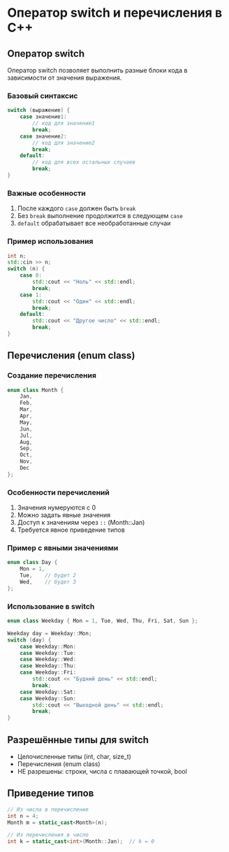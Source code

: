 # Оператор switch и перечисления в C++

## Оператор switch
Оператор switch позволяет выполнить разные блоки кода в зависимости от значения выражения.

### Базовый синтаксис
```cpp
switch (выражение) {
    case значение1:
        // код для значение1
        break;
    case значение2:
        // код для значение2
        break;
    default:
        // код для всех остальных случаев
        break;
}
```

### Важные особенности
1. После каждого `case` должен быть `break`
2. Без `break` выполнение продолжится в следующем `case`
3. `default` обрабатывает все необработанные случаи

### Пример использования
```cpp
int n;
std::cin >> n;
switch (n) {
    case 0:
        std::cout << "Ноль" << std::endl;
        break;
    case 1:
        std::cout << "Один" << std::endl;
        break;
    default:
        std::cout << "Другое число" << std::endl;
        break;
}
```

## Перечисления (enum class)

### Создание перечисления
```cpp
enum class Month {
    Jan,
    Feb,
    Mar,
    Apr,
    May,
    Jun,
    Jul,
    Aug,
    Sep,
    Oct,
    Nov,
    Dec
};
```

### Особенности перечислений
1. Значения нумеруются с 0
2. Можно задать явные значения
3. Доступ к значениям через `::` (Month::Jan)
4. Требуется явное приведение типов

### Пример с явными значениями
```cpp
enum class Day {
    Mon = 1,
    Tue,    // будет 2
    Wed,    // будет 3
};
```

### Использование в switch
```cpp
enum class Weekday { Mon = 1, Tue, Wed, Thu, Fri, Sat, Sun };

Weekday day = Weekday::Mon;
switch (day) {
    case Weekday::Mon:
    case Weekday::Tue:
    case Weekday::Wed:
    case Weekday::Thu:
    case Weekday::Fri:
        std::cout << "Будний день" << std::endl;
        break;
    case Weekday::Sat:
    case Weekday::Sun:
        std::cout << "Выходной день" << std::endl;
        break;
}
```

## Разрешённые типы для switch
- Целочисленные типы (int, char, size_t)
- Перечисления (enum class)
- НЕ разрешены: строки, числа с плавающей точкой, bool

## Приведение типов
```cpp
// Из числа в перечисление
int n = 4;
Month m = static_cast<Month>(n);

// Из перечисления в число
int k = static_cast<int>(Month::Jan);  // k = 0
``` 